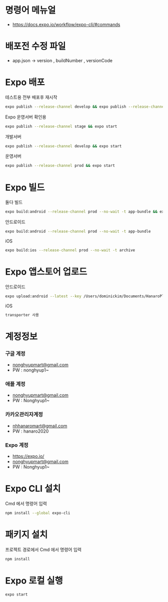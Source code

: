 # 명령어 메뉴얼

- https://docs.expo.io/workflow/expo-cli/#commands

# 배포전 수정 파일

- app.json -> version , buildNumber , versionCode

# Expo 배포

테스트용 전부 배포후 재시작

```bash
expo publish --release-channel develop && expo publish --release-channel stage && expo start
```

Expo 운영서버 확인용

```bash
expo publish --release-channel stage && expo start
```

개발서버

```bash
expo publish --release-channel develop && expo start
```

운영서버

```bash
expo publish --release-channel prod && expo start
```

# Expo 빌드

둘다 빌드 

```bash
expo build:android --release-channel prod --no-wait -t app-bundle && expo build:ios --release-channel prod --no-wait -t archive
```

안드로이드

```bash
expo build:android --release-channel prod --no-wait -t app-bundle
```

iOS

```bash
expo build:ios --release-channel prod --no-wait -t archive
```

# Expo 앱스토어 업로드

안드로이드

```bash
expo upload:android --latest --key /Users/dominickim/Documents/HanaroPlus/pc-api-8118189818183052496-280-3c18658bab02.json
```

iOS

```bash
transporter 사용
```

# 계정정보

### 구글 계정

- nonghyupmart@gmail.com
- PW : nonghyup1~

### 애플 계정

- nonghyupmart@gmail.com
- PW : Nonghyup1~

### 카카오관리자계정

- nhhanaromart@gmail.com
- PW : hanaro2020

### Expo 계정

- https://expo.io/
- nonghyupmart@gmail.com
- PW : Nonghyup1~

# Expo CLI 설치

Cmd 에서 명령어 입력

```bash
npm install --global expo-cli
```

# 패키지 설치

프로젝트 경로에서 Cmd 에서 명령어 입력

```bash
npm install
```

# Expo 로컬 실행

```bash
expo start
```
